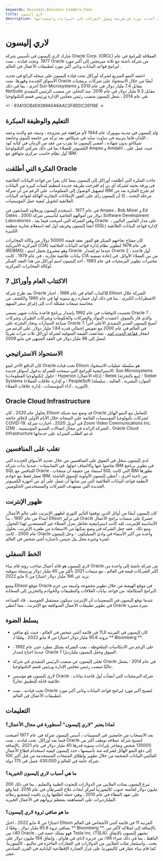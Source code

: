 ```yaml
---
keywords: Business,Business Leaders,Ceos
title: لاري إليسون
description: كمؤسس ومدير تنفيذي لعملاق البرمجيات أوراكل ، بنى لاري إليسون الشركة التي أحدثت ثورة في طريقة وصول الشركات إلى البيانات واستخدامها.
---
```


# لاري إليسون
شارك لاري إليسون في تأسيس شركة Oracle Corp. (ORCL) العملاقة للبرامج في عام 1977. وتحت قيادته ، نمت Oracle من شركة ناشئة مع ثلاثة مبرمجين إلى أكبر مورد لبرامج قواعد البيانات وثاني أكبر مورد لتطبيقات الأعمال في العالم .

اعتمد النمو السريع لشركة أوراكل تحت قيادة إليسون على سجله الرائع في تحديد الأسواق الجديدة وقهرها. نمت Oracle أيضًا من خلال الاستحواذ على شركات برمجيات أخرى ، بما في ذلك Sun Microsystems مقابل 7.4 مليار دولار في عام 2010 و NetSuite مقابل 9.3 مليار دولار في عام 2016. منذ التخلي عن منصب الرئيس التنفيذي في عام 2014 ، شغل إليسون منصب رئيس مجلس الإدارة ورئيس قسم التكنولوجيا.

<! - 93A13CB4E9399A048AAC2F8DDC26118E ->

## التعليم والوظيفة المبكرة

وُلد إليسون في مدينة نيويورك عام 1944 لأم مراهقة غير متزوجة ، وتبنته عم والدته وعمه ، اللذان قاما بتربيته في ساوث سايد في شيكاغو. بعد تركه من جامعة إلينوي وجامعة شيكاغو بدون شهادة ، أمضى إليسون ما يقرب من عقد من الزمان في كتابة كود الكمبيوتر للعملاء بما في ذلك شركتي التكنولوجيا Ampex و Amdahl ، حيث عمل على أول نظام حاسب مركزي متوافق مع IBM.

## الفكرة التي أطلقت Oracle

جاءت الفكرة التي أطلقت أوراكل إلى إليسون بينما كان يقرأ عن قواعد البيانات العلائقية في ورقة بحثية لشركة آي بي إم اقترحت طريقة جديدة لتنظيم كميات كبيرة من البيانات لتسهيل الوصول إلى المعلومات. على الرغم من أن شركة IBM لم تخرج الفكرة بعد من مرحلة البحث ، إلا أن إليسون رأى على الفور الإمكانات التجارية الهائلة لقواعد البيانات العلائقية لتحويل كيفية عمل المؤسسات.

في عام 1977 ، استخدم إليسون وزملاؤه السابقون في Ampex ، Bob Miner و Ed Oates ، 2000 دولار من أموالهم الخاصة لتأسيس شركة Software Development Laboratories ، وهي الشركة التي أصبحت فيما بعد Oracle. على مدار العامين التاليين ، أنشأ إليسون وفريقه أول لغة استعلام تجارية منظمة (SQL) لإدارة قواعد البيانات العلائقية الكبيرة.

كان مفتاح نجاحهم المبكر هو الفوز بعقد قيمته 50000 دولار من وكالة المخابرات المركزية الأمريكية (CIA) في عام 1978 لتطوير نظام إدارة قواعد البيانات العلائقية (RDBMS) ، وهو مشروع يحمل اسم Oracle. عندما تم إصدار Oracle 2 ، أول قاعدة بيانات علائقية تجارية ، في عام 1979 ، كانت CIA من بين العملاء الأوائل. في إعادة تسمية مختبرات تطوير البرمجيات في عام 1983 ، أخذ إليسون اسم أوراكل من هذا العقد المبكر لوكالة المخابرات المركزية.

## الاكتتاب العام وأوراكل 7

بعد طرح شركة Oracle للاكتتاب العام في عام 1986 ، اجتاز Ellison الشركة خلال الاضطرابات الكبرى ، بما في ذلك أول خسارة ربع سنوية لها في عام 1990 والكشف عن محاسبة مبيعات مضللة أدت إلى إغراق سعر السهم.

تحسنت التوقعات في عام 1992 بإصدار برنامج قاعدة بيانات شهير يسمى Oracle 7 ، والذي فاز بالسوق. اعتمدت البنوك والشركات والحكومات وشركات الطيران وشركات صناعة السيارات وتجار التجزئة على Oracle 7. أصبح إليسون المدير التنفيذي الأعلى أجراً في العالم في عام 2000 مع تعويض إجمالي قدره 1.84 مليار دولار. على الرغم من انفجار [فقاعة الدوت كوم](/dotcom-bubble) ، تضاعفت القيمة السوقية لشركة أوراكل ثلاث مرات تقريبًا لتصل إلى 98 مليار دولار في العقد المنتهي في مايو 2009.

## الاستحواذ الاستراتيجي

كان الدافع الآخر لنمو Oracle تحت قيادة Ellison هو سلسلة عمليات الاستحواذ الاستراتيجية للبرامج التي سمحت للشركة بدخول أسواق جديدة: Sun Microsystems (تكنولوجيا المعلومات) ؛ حلول Hyperion (ذكاء الأعمال) ؛ Retek (بيع بالتجزئة) ؛ Siebel Systems (إدارة علاقات العملاء) ؛ و PeopleSoft (الموارد البشرية ، المالية ، سلسلة التوريد ، أداء المؤسسات ، إدارة علاقات العملاء).

## Oracle Cloud Infrastructure

بحلول عام 2020 ، كان Ellison قد وضع بنية شبكة Oracle للتعامل مع النمو الهائل لشركات تكنولوجيا المؤسسات القائمة على السحابة خلال الأيام الأولى لإغلاق جائحة COVID-19. في أبريل 2020 ، اختارت شركة Zoom Video Communications Inc. (ZM) ، الشركة الرائدة في مجال اتصالات الفيديو المؤسسية ، Oracle Cloud Infrastructure لدعم الطلب المتزايد على خدماتها.

## تغلب على المنافسين

لدى إليسون سجل في التفوق على المنافسين من خلال تحديد الأسواق الجديدة التي تغاضوا عنها والالتفاف حولها. في الثمانينيات ، عندما بدأت شركة IBM في تطوير برنامج SQL للتنافس مع Oracle ، استفاد من حقيقة أن منتجات SQL التي كانت IBM تطورها تعمل فقط مع خوادم IBM. من ناحية أخرى ، أعطى إليسون الأولوية للسوق الناشئة لأنظمة قواعد البيانات العلائقية التي من شأنها أن تعمل على أي من أجهزة الكمبيوتر الجديدة التي تستهدف الشركات والمستخدمين الحكوميين.

## ظهور الإنترنت

كان إليسون أيضًا من أوائل الذين توقعوا التأثير الثوري لظهور الإنترنت على عالم الأعمال. ابتداءً من عام 1997 ، بدأ Ellison في تركيز Oracle حصريًا على منصات برامج الأعمال الأساسية للإنترنت. لقد كانت استراتيجية تخاطر بعزل العملاء غير المستعدين لهذا التحول. ومع ذلك ، فقد جعل الشركة في وضع يمكنها من الاستفادة من طفرة الإنترنت. بحلول عام 2000 ، كانت Oracle واحدة من أكبر الأسماء في وادي السيليكون - وحل إليسون لفترة وجيزة محل بيل جيتس باعتباره أغنى شخص في العالم.

## الخط السفلي

لاري إليسون هو قائد أعمال صاحب رؤية قام ببناء Oracle من شركة ناشئة إلى واحدة من أكثر الشركات قيمة في العالم ، مع مبيعات 2021 بأكثر من 40 مليار دولار ورسملة سوقية تزيد عن 196 مليار دولار اعتبارًا من 5 مايو 2022.

وضع Ellison موقع Oracle في موقع الهيمنة من خلال تطوير مجموعة واسعة من حزم البرامج المتكاملة: من قواعد بيانات العلاقات والتطبيقات والخوادم والتخزين إلى السحابة.

عندما توقع إليسون في التسعينيات أن الإنترنت سيكون مستقبل الحوسبة ، قاد الصناعة في تطوير تطبيقات الأعمال المتوافقة مع الإنترنت ، مما أعطى Oracle ميزة مميزة.

## يسلط الضوء

- كان إليسون في المرتبة الـ11 في قائمة أغنى شخص في العالم ، حيث بلغ صافي ثروته 95.6 مليار دولار اعتبارًا من 4 مايو 2022 ، وفقًا لـ ** Bloomberg **.

- على الرغم من الانتكاسات الملحوظة ، نمت الشركة بشكل مطرد حتى عام 1992 ، عندما اجتاح إصدار Oracle 7 السوق وجعل إليسون مليارديرًا.

- تخلى إليسون عن منصب الرئيس التنفيذي في شركة Oracle في عام 2014 ؛ يشغل حاليًا منصب رئيس مجلس الإدارة ورئيس قسم التكنولوجيا.

- لاري إليسون هو مؤسس Oracle ، شركة البرمجيات التي أنشأت أول قاعدة بيانات علائقية قابلة للتطبيق تجاريًا.

- تحت قيادته ، نمت Oracle لتصبح أكبر مورد لبرامج قواعد البيانات وثاني أكبر مورد لتطبيقات الأعمال في العالم.

## التعليمات

### لماذا يعتبر "لاري إليسون" أسطورة في مجال الأعمال؟

بعد الانسحاب من جامعتين في الستينيات ، أسس إليسون شركة في عام 1977 أصبحت فيما بعد أوراكل. تحت قيادته ، نمت Oracle لتصبح شركة عملاقة توظف أكثر من 135000 شخص وتفاخر بإيرادات سنوية قدرها 40 مليار دولار في عام 2021. بالإضافة إلى دفع النمو الهائل لشركته منذ تأسيسها ، حدد إليسون كيفية استخدام قطاع الأعمال العالمي البيانات الضخمة من خلال تطوير وإطلاق المنتجات المستخدمة من قبل أكبر 100 شركة عامة في العالم و 430.000 عميل في 175 دولة.

### ما هي أسباب لاري إليسون الخيرية؟

تبرع إليسون بمئات الملايين من الدولارات للبحوث الطبية والتعليم ، بما في ذلك 200 مليون دولار لجامعة جنوب كاليفورنيا لمركز أبحاث علاج السرطان في عام 2016. كما وقع على تعهد العطاء في عام 2010 ، وهي حملة أطلقها وارن بافيت لتشجيع زملائه المليارديرات على المساهمة بمعظم ثرواتهم في الأعمال الخيرية.

### ما هو صافي ثروة لاري إليسون؟

اعتبارًا من 4 مايو 2022 ، احتل Ellison المرتبة 11 في قائمة أغنى الأشخاص في العالم بصافي ثروة 95.6 مليار دولار ، وفقًا لـ ** Bloomberg **. بالإضافة إلى امتلاكه لأكثر من 40٪ من Oracle ، فهو يمتلك حصة في Tesla Inc. (TSLA). تشتهر إليسون بالإنفاق الباهظ ، بما في ذلك شراء 98٪ من جزيرة لاناي في هاواي ، وإنفاق 194 مليون دولار على يخت ، واستثمار مئات الملايين من الدولارات في العقارات الفاخرة في ماليبو ، كاليفورنيا. كما قام ببناء عقار في كاليفورنيا على غرار العمارة الإقطاعية اليابانية في القرن السادس عشر.

